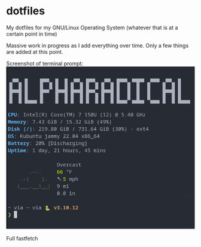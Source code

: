 # dotfiles
My dotfiles for my GNU/Linux Operating System (whatever that is at a certain point in time)

Massive work in progress as I add everything over time. Only a few things are added at this point.

Screenshot of terminal prompt:
![terminal prompt](assets/terminal.png)

Full fastfetch
